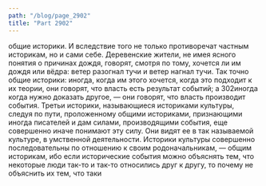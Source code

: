 ```yaml
---
path: "/blog/page_2902"
title: "Part 2902"
---
```


 общие историки. И вследствие того не только противоречат частным историкам, но и сами себе.
Деревенские жители, не имея ясного понятия о причинах дождя, говорят, смотря по тому, хочется ли им дождя или вёдра: ветер разогнал тучи и ветер нагнал тучи. Так точно общие историки: иногда, когда им этого хочется, когда это подходит к их теории, они говорят, что власть есть результат событий; а 302иногда когда нужно доказать другое, — они говорят, что власть производит события.
Третьи историки, называющиеся историками культуры, следуя по пути, проложенному общими историками, признающими иногда писателей и дам силами, производящими события, еще совершенно иначе понимают эту силу. Они видят ее в так называемой культуре, в умственной деятельности.
Историки культуры совершенно последовательны по отношению к своим родоначальникам, — общим историкам, ибо если исторические события можно объяснять тем, что некоторые люди так-то и так-то относились друг к другу, то почему не объяснить их тем, что таки

